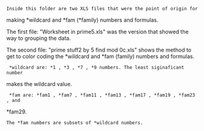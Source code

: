 

    Inside this folder are two XLS files that were the point of origin for
making *wildcard and *fam (*family) numbers and formulas.

   The first file: "Worksheet in prime5.xls" was the version that showed the
way to grouping the data.

   The second file: "prime stuff2 by 5 find mod 0c.xls" shows the method to
get to color coding the *wildcard and *fam (family) numbers and formulas.

     *wildcard are: *1 , *3 , *7 , *9 numbers. The least siginaficant number
makes the wildcard value.

     *fam are: *fam1 , *fam7 , *fam11 , *fam13 , *fam17 , *fam19 , *fam23 , and
*fam29.

    The *fam numbers are subsets of *wildcard numbers.
